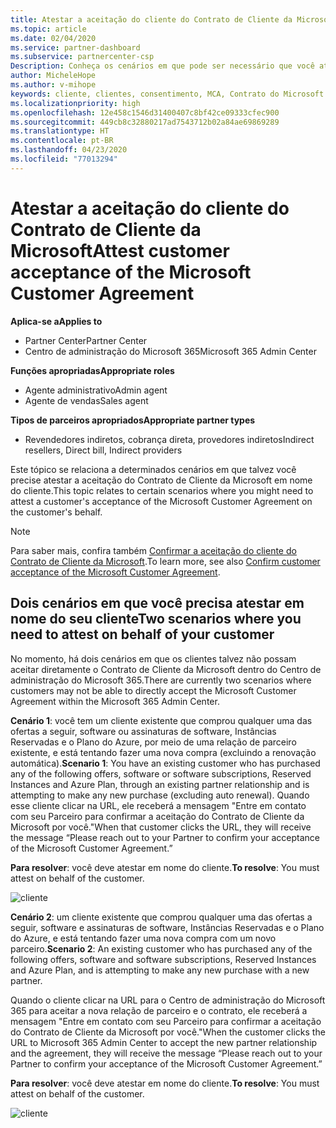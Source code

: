 ```yaml
---
title: Atestar a aceitação do cliente do Contrato de Cliente da Microsoft | Partner Center
ms.topic: article
ms.date: 02/04/2020
ms.service: partner-dashboard
ms.subservice: partnercenter-csp
Description: Conheça os cenários em que pode ser necessário que você ateste a aceitação do Contrato de Cliente da Microsoft em nome do seu cliente.
author: MicheleHope
ms.author: v-mihope
keywords: cliente, clientes, consentimento, MCA, Contrato do Microsoft Cloud, Contrato de Cliente da Microsoft, modelos de contrato do cliente, atestar aceitação
ms.localizationpriority: high
ms.openlocfilehash: 12e458c1546d31400407c8bf42ce09333cfec900
ms.sourcegitcommit: 449cb8c32880217ad7543712b02a84ae69869289
ms.translationtype: HT
ms.contentlocale: pt-BR
ms.lasthandoff: 04/23/2020
ms.locfileid: "77013294"
---
```

# <a name="attest-customer-acceptance-of-the-microsoft-customer-agreement"></a><span data-ttu-id="22258-104">Atestar a aceitação do cliente do Contrato de Cliente da Microsoft</span><span class="sxs-lookup"><span data-stu-id="22258-104">Attest customer acceptance of the Microsoft Customer Agreement</span></span>

<span data-ttu-id="22258-105">**Aplica-se a**</span><span class="sxs-lookup"><span data-stu-id="22258-105">**Applies to**</span></span>

- <span data-ttu-id="22258-106">Partner Center</span><span class="sxs-lookup"><span data-stu-id="22258-106">Partner Center</span></span>
- <span data-ttu-id="22258-107">Centro de administração do Microsoft 365</span><span class="sxs-lookup"><span data-stu-id="22258-107">Microsoft 365 Admin Center</span></span>

<span data-ttu-id="22258-108">**Funções apropriadas**</span><span class="sxs-lookup"><span data-stu-id="22258-108">**Appropriate roles**</span></span>

- <span data-ttu-id="22258-109">Agente administrativo</span><span class="sxs-lookup"><span data-stu-id="22258-109">Admin agent</span></span>
- <span data-ttu-id="22258-110">Agente de vendas</span><span class="sxs-lookup"><span data-stu-id="22258-110">Sales agent</span></span>

<span data-ttu-id="22258-111">**Tipos de parceiros apropriados**</span><span class="sxs-lookup"><span data-stu-id="22258-111">**Appropriate partner types**</span></span>

- <span data-ttu-id="22258-112">Revendedores indiretos, cobrança direta, provedores indiretos</span><span class="sxs-lookup"><span data-stu-id="22258-112">Indirect resellers, Direct bill, Indirect providers</span></span>

<span data-ttu-id="22258-113">Este tópico se relaciona a determinados cenários em que talvez você precise atestar a aceitação do Contrato de Cliente da Microsoft em nome do cliente.</span><span class="sxs-lookup"><span data-stu-id="22258-113">This topic relates to certain scenarios where you might need to attest a customer's acceptance of the Microsoft Customer Agreement on the customer's behalf.</span></span>

>[!NOTE]
><span data-ttu-id="22258-114">Para saber mais, confira também [Confirmar a aceitação do cliente do Contrato de Cliente da Microsoft](confirm-customer-agreement.md).</span><span class="sxs-lookup"><span data-stu-id="22258-114">To learn more, see also [Confirm customer acceptance of the Microsoft Customer Agreement](confirm-customer-agreement.md).</span></span>

## <a name="two-scenarios-where-you-need-to-attest-on-behalf-of-your-customer"></a><span data-ttu-id="22258-115">Dois cenários em que você precisa atestar em nome do seu cliente</span><span class="sxs-lookup"><span data-stu-id="22258-115">Two scenarios where you need to attest on behalf of your customer</span></span>

<span data-ttu-id="22258-116">No momento, há dois cenários em que os clientes talvez não possam aceitar diretamente o Contrato de Cliente da Microsoft dentro do Centro de administração do Microsoft 365.</span><span class="sxs-lookup"><span data-stu-id="22258-116">There are currently two scenarios where customers may not be able to directly accept the Microsoft Customer Agreement within the Microsoft 365 Admin Center.</span></span>

<span data-ttu-id="22258-117">**Cenário 1**: você tem um cliente existente que comprou qualquer uma das ofertas a seguir, software ou assinaturas de software, Instâncias Reservadas e o Plano do Azure, por meio de uma relação de parceiro existente, e está tentando fazer uma nova compra (excluindo a renovação automática).</span><span class="sxs-lookup"><span data-stu-id="22258-117">**Scenario 1**: You have an existing customer who has purchased any of the following offers, software or software subscriptions, Reserved Instances and Azure Plan, through an existing partner relationship and is attempting to make any new purchase (excluding auto renewal).</span></span> <span data-ttu-id="22258-118">Quando esse cliente clicar na URL, ele receberá a mensagem "Entre em contato com seu Parceiro para confirmar a aceitação do Contrato de Cliente da Microsoft por você."</span><span class="sxs-lookup"><span data-stu-id="22258-118">When that customer clicks the URL, they will receive the message “Please reach out to your Partner to confirm your acceptance of the Microsoft Customer Agreement.”</span></span>  

<span data-ttu-id="22258-119">**Para resolver**: você deve atestar em nome do cliente.</span><span class="sxs-lookup"><span data-stu-id="22258-119">**To resolve**: You must attest on behalf of the customer.</span></span>

![cliente](images/mca/accept-scenario-1.png)

<span data-ttu-id="22258-121">**Cenário 2**: um cliente existente que comprou qualquer uma das ofertas a seguir, software e assinaturas de software, Instâncias Reservadas e o Plano do Azure, e está tentando fazer uma nova compra com um novo parceiro.</span><span class="sxs-lookup"><span data-stu-id="22258-121">**Scenario 2**: An existing customer who has purchased any of the following offers, software and software subscriptions, Reserved Instances and Azure Plan, and is attempting to make any new purchase with a new partner.</span></span> 

<span data-ttu-id="22258-122">Quando o cliente clicar na URL para o Centro de administração do Microsoft 365 para aceitar a nova relação de parceiro e o contrato, ele receberá a mensagem "Entre em contato com seu Parceiro para confirmar a aceitação do Contrato de Cliente da Microsoft por você."</span><span class="sxs-lookup"><span data-stu-id="22258-122">When the customer clicks the URL to Microsoft 365 Admin Center to accept the new partner relationship and the agreement, they will receive the message “Please reach out to your Partner to confirm your acceptance of the Microsoft Customer Agreement.”</span></span>  

<span data-ttu-id="22258-123">**Para resolver**: você deve atestar em nome do cliente.</span><span class="sxs-lookup"><span data-stu-id="22258-123">**To resolve**: You must attest on behalf of the customer.</span></span>  

![cliente](images/mca/accept-scenario-2.png)